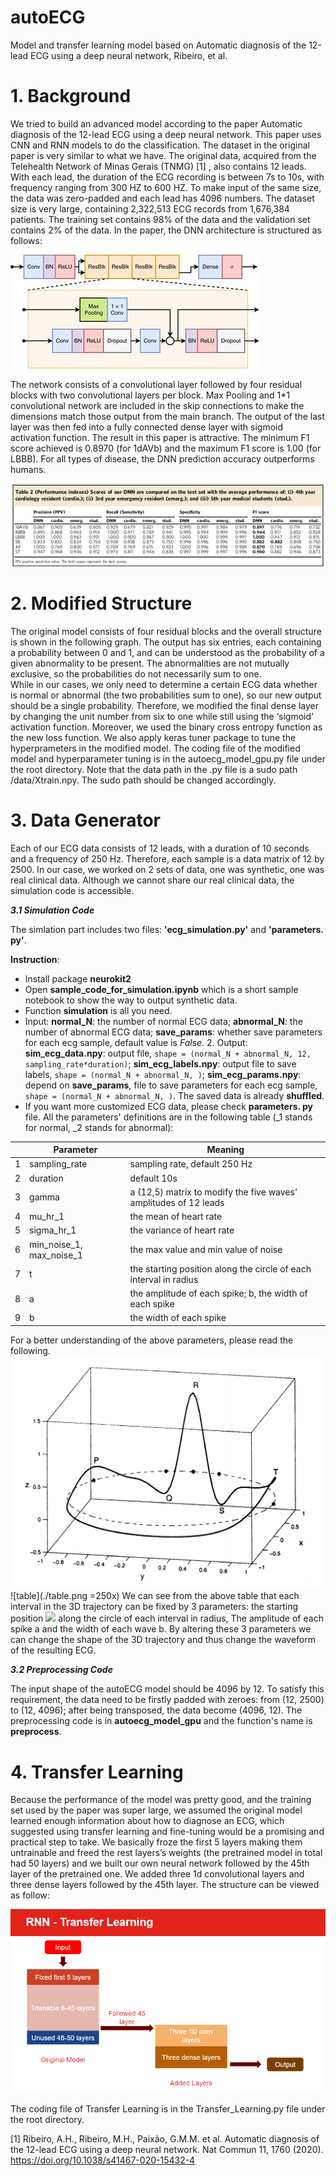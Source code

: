# autoECG
Model and transfer learning model based on Automatic diagnosis of the 12-lead ECG using a deep neural network, Ribeiro, et al.
# 1. Background
  We tried to build an advanced model according to the paper Automatic diagnosis of the 12-lead ECG using a deep neural network. This paper uses CNN and RNN models to do
the classification. The dataset in the original paper is very similar to what we have. The original data, acquired from the Telehealth Network of Minas Gerais (TNMG) [1]
, also contains 12 leads. With each lead, the duration of the ECG recording is between 7s to 10s, with frequency ranging from 300 HZ to 600 HZ. To make input of the same size, the data was zero-padded and each lead has 4096 numbers. The dataset size is very large, containing 2,322,513 ECG records from 1,676,384 patients. The training set contains 98% of the data and the validation set contains 2% of the data.
In the paper, the DNN architecture is structured as follows:  

![alt text](./modelstructure.jpg)   


  The network consists of a convolutional layer followed by four residual blocks with two convolutional layers per block. Max Pooling and 1*1 convolutional network are included in the skip connections to make the dimensions match those output from the main branch. The output of the last layer was then fed into a fully connected dense layer with sigmoid
activation function. The result in this paper is attractive. The minimum F1 score achieved is 0.8970 (for 1dAVb) and the maximum F1 score is 1.00 (for LBBB). For all types of disease, the DNN prediction accuracy outperforms humans.  

![alt text](./modelresult.jpg)  


# 2. Modified Structure
  The original model consists of four residual blocks and the overall structure is shown in the following graph. The output has six entries, each containing a probability between 0 and 1, and can be understood as the probability of a given abnormality to be present. The abnormalities are not mutually exclusive, so the probabilities do not necessarily sum to one.  
  While in our cases, we only need to determine a certain ECG data whether is normal or abnormal (the two probabilities sum to one), so our new output should be a single probability. Therefore, we modified the final dense layer by changing the unit number from six to one while still using the ‘sigmoid’ activation function. Moreover, we used the binary cross entropy function as the new loss function.
  We also apply keras tuner package to tune the hyperprameters in the modified model. 
  The coding file of the modified model and hyperparameter tuning is in the autoecg_model_gpu.py file under the root directory. Note that the data path in the .py file is a sudo path /data/Xtrain.npy. The sudo path should be changed accordingly. 

  
  
  
  
# 3. Data Generator
Each of our ECG data consists of 12 leads, with a duration of 10 seconds and a frequency of 250 Hz. Therefore, each sample is a data matrix of 12 by 2500. In our case, we worked on 2 sets
of data, one was synthetic, one was real clinical data. Although we cannot share our real clinical data, the simulation code is accessible. 

***3.1 Simulation Code***

The simlation part includes two files: **'ecg_simulation.py'** and **'parameters. py'**.

**Instruction**:
 - Install package **neurokit2**
 - Open **sample_code_for_simulation.ipynb** which is a short sample notebook to show the way to output synthetic data.
 - Function **simulation** is all you need.
 - Input: 
   **normal_N**: the number of normal ECG data;
   **abnormal_N**: the number of abnormal ECG data;
   **save_params**: whether save parameters for each ecg sample, default value is *False*.
    2. Output:
        **sim_ecg_data.npy**: output file, `shape = (normal_N + abnormal_N, 12, sampling_rate*duration)`;
        **sim_ecg_labels.npy**: output file to save labels, `shape = (normal_N + abnormal_N, )`;
        **sim_ecg_params.npy**: depend on **save_params**, file to save parameters for each ecg sample, `shape = (normal_N + abnormal_N, )`.
The saved data is already **shuffled**.
 - If you want more customized ECG data, please check **parameters. py** file. All the parameters' definitions are in the following table (_1 stands for normal, _2 stands for abnormal):
 
|                |Parameter                           |Meaning                          |
|----------------|-------------------------------|-----------------------------|
|1|sampling_rate          |sampling rate, default 250 Hz          |
|2          |duration|default 10s|
 |3         |gamma|a (12,5) matrix to modify the five waves' amplitudes of 12 leads|
 |4          |mu_hr_1          |the mean of heart rate        |
|5          |sigma_hr_1          |the variance of heart rate        |
|6         |min_noise_1, max_noise_1        |the max value and min value of noise        |
|7|t           |the starting position along the circle of each interval in radius         |
|8          |a          |the amplitude of each spike; b, the width of each spike         |
|9          |b|the width of each spike|

For a better understanding of the above parameters, please read the following.
 ![3D trajectory](./3D.png)
 ![table](./table.png =250x)
 We can see from the above table that each interval in the 3D trajectory can be fixed by 3 parameters: the starting position 
<img src="https://render.githubusercontent.com/render/math?math=\theta_i/t_i "> along the circle of each interval in radius, The amplitude of each spike a and the width of each wave b. By altering these 3 parameters we can change the shape of the 3D trajectory and thus change the waveform of the resulting ECG. 

***3.2 Preprocessing Code***

The input shape of the autoECG model should be 4096 by 12. To satisfy this requirement, the data need to be firstly padded with zeroes: from (12, 2500) to (12, 4096);  after being transposed, the data become (4096, 12). The preprocessing code is in **autoecg_model_gpu**  and the function's name is **preprocess**.
  



# 4. Transfer Learning
  Because the performance of the model was pretty good, and the training set used by the paper was super large, we assumed the original model learned enough information about how to diagnose an ECG, which suggested using transfer learning and fine-tuning would be a promising and practical step to take. We basically froze the first 5 layers making them untrainable and freed the rest layers’s weights (the pretrained model in total had 50 layers) and we built our own neural network followed by the 45th layer of the pretrained one. We added three 1d convolutional layers and three dense layers followed by the 45th layer. The structure can be viewed as follow:  
 
![alt text](./transferlearning.png)    
  
  The coding file of Transfer Learning is in the Transfer_Learning.py file under the root directory.

[1] Ribeiro, A.H., Ribeiro, M.H., Paixão, G.M.M. et al. Automatic diagnosis of the 12-lead
ECG using a deep neural network.
Nat Commun 11, 1760 (2020). https://doi.org/10.1038/s41467-020-15432-4
